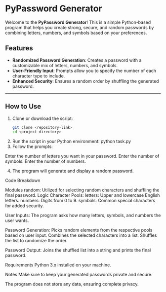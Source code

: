 # PyPassword Generator

Welcome to the **PyPassword Generator**! This is a simple Python-based program that helps you create strong, secure, and random passwords by combining letters, numbers, and symbols based on your preferences.

## Features

- **Randomized Password Generation**: Creates a password with a customizable mix of letters, numbers, and symbols.
- **User-Friendly Input**: Prompts allow you to specify the number of each character type to include.
- **Enhanced Security**: Ensures a random order by shuffling the generated password.

---

## How to Use

1. Clone or download the script:
   ```bash
   git clone <repository-link>
   cd <project-directory>
2. Run the script in your Python environment:
   python task.py
3. Follow the prompts:

Enter the number of letters you want in your password.
Enter the number of symbols.
Enter the number of numbers.

4. The program will generate and display a random password.

Code Breakdown

Modules
   random: Utilized for selecting random characters and shuffling the final password.
Logic
   Character Pools:
   letters: Upper and lowercase English letters.
   numbers: Digits from 0 to 9.
   symbols: Common special characters for added security.

User Inputs:
The program asks how many letters, symbols, and numbers the user wants.

Password Generation:
   Picks random elements from the respective pools based on user input.
   Combines the selected characters into a list.
   Shuffles the list to randomize the order.

Password Output:
   Joins the shuffled list into a string and prints the final password.

Requirements
Python 3.x installed on your machine.

Notes
Make sure to keep your generated passwords private and secure.

The program does not store any data, ensuring complete privacy.

